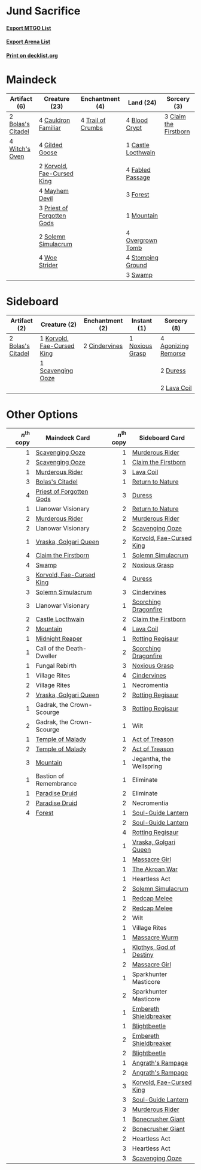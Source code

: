 # Jund Sacrifice

#### [Export MTGO List](../collection/Jund%20Sacrifice/Jund%20Sacrifice.txt)
#### [Export Arena List](../collection/Jund%20Sacrifice/Jund%20Sacrifice_arena.txt)
#### [Print on decklist.org](http://decklist.org/?deckmain=4%09Blood%20Crypt%0A2%09Bolas's%20Citadel%0A1%09Castle%20Locthwain%0A4%09Cauldron%20Familiar%0A3%09Claim%20the%20Firstborn%0A4%09Fabled%20Passage%0A3%09Forest%0A4%09Gilded%20Goose%0A2%09Korvold,%20Fae-Cursed%20King%0A4%09Mayhem%20Devil%0A1%09Mountain%0A4%09Overgrown%20Tomb%0A3%09Priest%20of%20Forgotten%20Gods%0A2%09Solemn%20Simulacrum%0A4%09Stomping%20Ground%0A3%09Swamp%0A4%09Trail%20of%20Crumbs%0A4%09Witch's%20Oven%0A4%09Woe%20Strider&deckside=4%09Agonizing%20Remorse%0A2%09Bolas's%20Citadel%0A2%09Cindervines%0A2%09Duress%0A1%09Korvold,%20Fae-Cursed%20King%0A2%09Lava%20Coil%0A1%09Noxious%20Grasp%0A1%09Scavenging%20Ooze)
# Maindeck

|                                        Artifact (6)                                        |                                            Creature (23)                                            |                                      Enchantment (4)                                       |                                          Land (24)                                          |                                          Sorcery (3)                                           |
|--------------------------------------------------------------------------------------------|-----------------------------------------------------------------------------------------------------|--------------------------------------------------------------------------------------------|---------------------------------------------------------------------------------------------|------------------------------------------------------------------------------------------------|
|2 [Bolas's Citadel](http://gatherer.wizards.com/Pages/Card/Details.aspx?multiverseid=461006)|4 [Cauldron Familiar](http://gatherer.wizards.com/Pages/Card/Details.aspx?multiverseid=473043)       |4 [Trail of Crumbs](http://gatherer.wizards.com/Pages/Card/Details.aspx?multiverseid=473141)|4 [Blood Crypt](http://gatherer.wizards.com/Pages/Card/Details.aspx?multiverseid=97102)      |3 [Claim the Firstborn](http://gatherer.wizards.com/Pages/Card/Details.aspx?multiverseid=473080)|
|4 [Witch's Oven](http://gatherer.wizards.com/Pages/Card/Details.aspx?multiverseid=473199)   |4 [Gilded Goose](http://gatherer.wizards.com/Pages/Card/Details.aspx?multiverseid=473122)            |                                                                                            |1 [Castle Locthwain](http://gatherer.wizards.com/Pages/Card/Details.aspx?multiverseid=473203)|                                                                                                |
|                                                                                            |2 [Korvold, Fae-Cursed King](http://gatherer.wizards.com/Pages/Card/Details.aspx?multiverseid=476047)|                                                                                            |4 [Fabled Passage](http://gatherer.wizards.com/Pages/Card/Details.aspx?multiverseid=473206)  |                                                                                                |
|                                                                                            |4 [Mayhem Devil](http://gatherer.wizards.com/Pages/Card/Details.aspx?multiverseid=461131)            |                                                                                            |3 [Forest](http://gatherer.wizards.com/Pages/Card/Details.aspx?multiverseid=439860)          |                                                                                                |
|                                                                                            |3 [Priest of Forgotten Gods](http://gatherer.wizards.com/Pages/Card/Details.aspx?multiverseid=457227)|                                                                                            |1 [Mountain](http://gatherer.wizards.com/Pages/Card/Details.aspx?multiverseid=439859)        |                                                                                                |
|                                                                                            |2 [Solemn Simulacrum](http://gatherer.wizards.com/Pages/Card/Details.aspx?multiverseid=389682)       |                                                                                            |4 [Overgrown Tomb](http://gatherer.wizards.com/Pages/Card/Details.aspx?multiverseid=405103)  |                                                                                                |
|                                                                                            |4 [Woe Strider](http://gatherer.wizards.com/Pages/Card/Details.aspx?multiverseid=476374)             |                                                                                            |4 [Stomping Ground](http://gatherer.wizards.com/Pages/Card/Details.aspx?multiverseid=405110) |                                                                                                |
|                                                                                            |                                                                                                     |                                                                                            |3 [Swamp](http://gatherer.wizards.com/Pages/Card/Details.aspx?multiverseid=439858)           |                                                                                                |


# Sideboard

|                                        Artifact (2)                                        |                                            Creature (2)                                             |                                    Enchantment (2)                                     |                                       Instant (1)                                        |                                         Sorcery (8)                                          |
|--------------------------------------------------------------------------------------------|-----------------------------------------------------------------------------------------------------|----------------------------------------------------------------------------------------|------------------------------------------------------------------------------------------|----------------------------------------------------------------------------------------------|
|2 [Bolas's Citadel](http://gatherer.wizards.com/Pages/Card/Details.aspx?multiverseid=461006)|1 [Korvold, Fae-Cursed King](http://gatherer.wizards.com/Pages/Card/Details.aspx?multiverseid=476047)|2 [Cindervines](http://gatherer.wizards.com/Pages/Card/Details.aspx?multiverseid=457305)|1 [Noxious Grasp](http://gatherer.wizards.com/Pages/Card/Details.aspx?multiverseid=466864)|4 [Agonizing Remorse](http://gatherer.wizards.com/Pages/Card/Details.aspx?multiverseid=476334)|
|                                                                                            |1 [Scavenging Ooze](http://gatherer.wizards.com/Pages/Card/Details.aspx?multiverseid=420783)         |                                                                                        |                                                                                          |2 [Duress](http://gatherer.wizards.com/Pages/Card/Details.aspx?multiverseid=14557)            |
|                                                                                            |                                                                                                     |                                                                                        |                                                                                          |2 [Lava Coil](http://gatherer.wizards.com/Pages/Card/Details.aspx?multiverseid=452858)        |


# Other Options

|*n*<sup>th</sup> copy|                                           Maindeck Card                                           |*n*<sup>th</sup> copy|                                          Sideboard Card                                           |
|--------------------:|---------------------------------------------------------------------------------------------------|--------------------:|---------------------------------------------------------------------------------------------------|
|                    1|[Scavenging Ooze](http://gatherer.wizards.com/Pages/Card/Details.aspx?multiverseid=420783)         |                    1|[Murderous Rider](http://gatherer.wizards.com/Pages/Card/Details.aspx?multiverseid=473059)         |
|                    2|[Scavenging Ooze](http://gatherer.wizards.com/Pages/Card/Details.aspx?multiverseid=420783)         |                    1|[Claim the Firstborn](http://gatherer.wizards.com/Pages/Card/Details.aspx?multiverseid=473080)     |
|                    1|[Murderous Rider](http://gatherer.wizards.com/Pages/Card/Details.aspx?multiverseid=473059)         |                    3|[Lava Coil](http://gatherer.wizards.com/Pages/Card/Details.aspx?multiverseid=452858)               |
|                    3|[Bolas's Citadel](http://gatherer.wizards.com/Pages/Card/Details.aspx?multiverseid=461006)         |                    1|[Return to Nature](http://gatherer.wizards.com/Pages/Card/Details.aspx?multiverseid=461102)        |
|                    4|[Priest of Forgotten Gods](http://gatherer.wizards.com/Pages/Card/Details.aspx?multiverseid=457227)|                    3|[Duress](http://gatherer.wizards.com/Pages/Card/Details.aspx?multiverseid=14557)                   |
|                    1|Llanowar Visionary                                                                                 |                    2|[Return to Nature](http://gatherer.wizards.com/Pages/Card/Details.aspx?multiverseid=461102)        |
|                    2|[Murderous Rider](http://gatherer.wizards.com/Pages/Card/Details.aspx?multiverseid=473059)         |                    2|[Murderous Rider](http://gatherer.wizards.com/Pages/Card/Details.aspx?multiverseid=473059)         |
|                    2|Llanowar Visionary                                                                                 |                    2|[Scavenging Ooze](http://gatherer.wizards.com/Pages/Card/Details.aspx?multiverseid=420783)         |
|                    1|[Vraska, Golgari Queen](http://gatherer.wizards.com/Pages/Card/Details.aspx?multiverseid=452963)   |                    2|[Korvold, Fae-Cursed King](http://gatherer.wizards.com/Pages/Card/Details.aspx?multiverseid=476047)|
|                    4|[Claim the Firstborn](http://gatherer.wizards.com/Pages/Card/Details.aspx?multiverseid=473080)     |                    1|[Solemn Simulacrum](http://gatherer.wizards.com/Pages/Card/Details.aspx?multiverseid=389682)       |
|                    4|[Swamp](http://gatherer.wizards.com/Pages/Card/Details.aspx?multiverseid=439858)                   |                    2|[Noxious Grasp](http://gatherer.wizards.com/Pages/Card/Details.aspx?multiverseid=466864)           |
|                    3|[Korvold, Fae-Cursed King](http://gatherer.wizards.com/Pages/Card/Details.aspx?multiverseid=476047)|                    4|[Duress](http://gatherer.wizards.com/Pages/Card/Details.aspx?multiverseid=14557)                   |
|                    3|[Solemn Simulacrum](http://gatherer.wizards.com/Pages/Card/Details.aspx?multiverseid=389682)       |                    3|[Cindervines](http://gatherer.wizards.com/Pages/Card/Details.aspx?multiverseid=457305)             |
|                    3|Llanowar Visionary                                                                                 |                    1|[Scorching Dragonfire](http://gatherer.wizards.com/Pages/Card/Details.aspx?multiverseid=473101)    |
|                    2|[Castle Locthwain](http://gatherer.wizards.com/Pages/Card/Details.aspx?multiverseid=473203)        |                    2|[Claim the Firstborn](http://gatherer.wizards.com/Pages/Card/Details.aspx?multiverseid=473080)     |
|                    2|[Mountain](http://gatherer.wizards.com/Pages/Card/Details.aspx?multiverseid=439859)                |                    4|[Lava Coil](http://gatherer.wizards.com/Pages/Card/Details.aspx?multiverseid=452858)               |
|                    1|[Midnight Reaper](http://gatherer.wizards.com/Pages/Card/Details.aspx?multiverseid=452827)         |                    1|[Rotting Regisaur](http://gatherer.wizards.com/Pages/Card/Details.aspx?multiverseid=466865)        |
|                    1|Call of the Death-Dweller                                                                          |                    2|[Scorching Dragonfire](http://gatherer.wizards.com/Pages/Card/Details.aspx?multiverseid=473101)    |
|                    1|Fungal Rebirth                                                                                     |                    3|[Noxious Grasp](http://gatherer.wizards.com/Pages/Card/Details.aspx?multiverseid=466864)           |
|                    1|Village Rites                                                                                      |                    4|[Cindervines](http://gatherer.wizards.com/Pages/Card/Details.aspx?multiverseid=457305)             |
|                    2|Village Rites                                                                                      |                    1|Necromentia                                                                                        |
|                    2|[Vraska, Golgari Queen](http://gatherer.wizards.com/Pages/Card/Details.aspx?multiverseid=452963)   |                    2|[Rotting Regisaur](http://gatherer.wizards.com/Pages/Card/Details.aspx?multiverseid=466865)        |
|                    1|Gadrak, the Crown-Scourge                                                                          |                    3|[Rotting Regisaur](http://gatherer.wizards.com/Pages/Card/Details.aspx?multiverseid=466865)        |
|                    2|Gadrak, the Crown-Scourge                                                                          |                    1|Wilt                                                                                               |
|                    1|[Temple of Malady](http://gatherer.wizards.com/Pages/Card/Details.aspx?multiverseid=380515)        |                    1|[Act of Treason](http://gatherer.wizards.com/Pages/Card/Details.aspx?multiverseid=442107)          |
|                    2|[Temple of Malady](http://gatherer.wizards.com/Pages/Card/Details.aspx?multiverseid=380515)        |                    2|[Act of Treason](http://gatherer.wizards.com/Pages/Card/Details.aspx?multiverseid=442107)          |
|                    3|[Mountain](http://gatherer.wizards.com/Pages/Card/Details.aspx?multiverseid=439859)                |                    1|Jegantha, the Wellspring                                                                           |
|                    1|Bastion of Remembrance                                                                             |                    1|Eliminate                                                                                          |
|                    1|[Paradise Druid](http://gatherer.wizards.com/Pages/Card/Details.aspx?multiverseid=461098)          |                    2|Eliminate                                                                                          |
|                    2|[Paradise Druid](http://gatherer.wizards.com/Pages/Card/Details.aspx?multiverseid=461098)          |                    2|Necromentia                                                                                        |
|                    4|[Forest](http://gatherer.wizards.com/Pages/Card/Details.aspx?multiverseid=439860)                  |                    1|[Soul-Guide Lantern](http://gatherer.wizards.com/Pages/Card/Details.aspx?multiverseid=476488)      |
|                     |                                                                                                   |                    2|[Soul-Guide Lantern](http://gatherer.wizards.com/Pages/Card/Details.aspx?multiverseid=476488)      |
|                     |                                                                                                   |                    4|[Rotting Regisaur](http://gatherer.wizards.com/Pages/Card/Details.aspx?multiverseid=466865)        |
|                     |                                                                                                   |                    1|[Vraska, Golgari Queen](http://gatherer.wizards.com/Pages/Card/Details.aspx?multiverseid=452963)   |
|                     |                                                                                                   |                    1|[Massacre Girl](http://gatherer.wizards.com/Pages/Card/Details.aspx?multiverseid=461026)           |
|                     |                                                                                                   |                    1|[The Akroan War](http://gatherer.wizards.com/Pages/Card/Details.aspx?multiverseid=476375)          |
|                     |                                                                                                   |                    1|Heartless Act                                                                                      |
|                     |                                                                                                   |                    2|[Solemn Simulacrum](http://gatherer.wizards.com/Pages/Card/Details.aspx?multiverseid=389682)       |
|                     |                                                                                                   |                    1|[Redcap Melee](http://gatherer.wizards.com/Pages/Card/Details.aspx?multiverseid=473097)            |
|                     |                                                                                                   |                    2|[Redcap Melee](http://gatherer.wizards.com/Pages/Card/Details.aspx?multiverseid=473097)            |
|                     |                                                                                                   |                    2|Wilt                                                                                               |
|                     |                                                                                                   |                    1|Village Rites                                                                                      |
|                     |                                                                                                   |                    1|[Massacre Wurm](http://gatherer.wizards.com/Pages/Card/Details.aspx?multiverseid=214044)           |
|                     |                                                                                                   |                    1|[Klothys, God of Destiny](http://gatherer.wizards.com/Pages/Card/Details.aspx?multiverseid=476471) |
|                     |                                                                                                   |                    2|[Massacre Girl](http://gatherer.wizards.com/Pages/Card/Details.aspx?multiverseid=461026)           |
|                     |                                                                                                   |                    1|Sparkhunter Masticore                                                                              |
|                     |                                                                                                   |                    2|Sparkhunter Masticore                                                                              |
|                     |                                                                                                   |                    1|[Embereth Shieldbreaker](http://gatherer.wizards.com/Pages/Card/Details.aspx?multiverseid=473084)  |
|                     |                                                                                                   |                    1|[Blightbeetle](http://gatherer.wizards.com/Pages/Card/Details.aspx?multiverseid=466841)            |
|                     |                                                                                                   |                    2|[Embereth Shieldbreaker](http://gatherer.wizards.com/Pages/Card/Details.aspx?multiverseid=473084)  |
|                     |                                                                                                   |                    2|[Blightbeetle](http://gatherer.wizards.com/Pages/Card/Details.aspx?multiverseid=466841)            |
|                     |                                                                                                   |                    1|[Angrath's Rampage](http://gatherer.wizards.com/Pages/Card/Details.aspx?multiverseid=461112)       |
|                     |                                                                                                   |                    2|[Angrath's Rampage](http://gatherer.wizards.com/Pages/Card/Details.aspx?multiverseid=461112)       |
|                     |                                                                                                   |                    3|[Korvold, Fae-Cursed King](http://gatherer.wizards.com/Pages/Card/Details.aspx?multiverseid=476047)|
|                     |                                                                                                   |                    3|[Soul-Guide Lantern](http://gatherer.wizards.com/Pages/Card/Details.aspx?multiverseid=476488)      |
|                     |                                                                                                   |                    3|[Murderous Rider](http://gatherer.wizards.com/Pages/Card/Details.aspx?multiverseid=473059)         |
|                     |                                                                                                   |                    1|[Bonecrusher Giant](http://gatherer.wizards.com/Pages/Card/Details.aspx?multiverseid=473077)       |
|                     |                                                                                                   |                    2|[Bonecrusher Giant](http://gatherer.wizards.com/Pages/Card/Details.aspx?multiverseid=473077)       |
|                     |                                                                                                   |                    2|Heartless Act                                                                                      |
|                     |                                                                                                   |                    3|Heartless Act                                                                                      |
|                     |                                                                                                   |                    3|[Scavenging Ooze](http://gatherer.wizards.com/Pages/Card/Details.aspx?multiverseid=420783)         |

